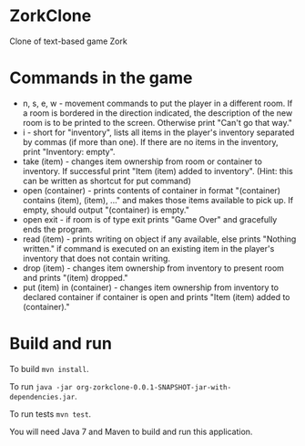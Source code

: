 ZorkClone
=========

Clone of text-based game Zork

Commands in the game
====================
* n, s, e, w - movement commands to put the player in a different room. If a room is bordered in the direction indicated, the description of
the new room is to be printed to the screen. Otherwise print "Can't go that way."
* i - short for "inventory", lists all items in the player's inventory separated by commas (if more than one). If there are no items in the 
inventory, print "Inventory: empty".
* take (item) - changes item ownership from room or container to inventory. If successful print "Item (item) added to inventory". (Hint: 
this can be written as shortcut for put command)
* open (container) - prints contents of container in format "(container) contains (item), (item), ..." and makes those items available to 
pick up. If empty, should output "(container) is empty."
* open exit - if room is of type exit prints "Game Over" and gracefully ends the program.
* read (item) - prints writing on object if any available, else prints "Nothing written." if command is executed on an existing item in the 
player's inventory that does not contain writing.
* drop (item) - changes item ownership from inventory to present room and prints "(item) dropped."
* put (item) in (container) - changes item ownership from inventory to declared container if container is open and prints "Item (item) 
added to (container)."

Build and run
=============
To build `mvn install`.

To run `java -jar org-zorkclone-0.0.1-SNAPSHOT-jar-with-dependencies.jar`.

To run tests `mvn test`.

You will need Java 7 and Maven to build and run this application.